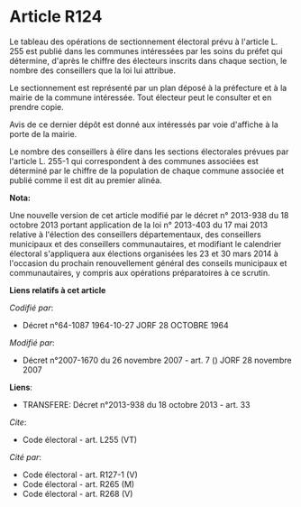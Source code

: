 # Article R124

Le tableau des opérations de sectionnement électoral prévu à l'article L. 255 est publié dans les communes intéressées par
les soins du préfet qui détermine, d'après le chiffre des électeurs inscrits dans chaque section, le nombre des conseillers
que la loi lui attribue. 

Le sectionnement est représenté par un plan déposé à la préfecture et à la mairie de la commune intéressée. Tout électeur
peut le consulter et en prendre copie. 

Avis de ce dernier dépôt est donné aux intéressés par voie d'affiche à la porte de la mairie. 

Le nombre des conseillers à élire dans les sections électorales prévues par l'article L. 255-1 qui correspondent à des
communes associées est déterminé par le chiffre de la population de chaque commune associée et publié comme il est dit au
premier alinéa.

**Nota:**

Une nouvelle version de cet article modifié par le décret n° 2013-938 du 18 octobre 2013 portant application de la loi n°
2013-403 du 17 mai 2013 relative à l'élection des conseillers départementaux, des conseillers municipaux et des conseillers
communautaires, et modifiant le calendrier électoral s'appliquera aux élections organisées les 23 et 30 mars 2014 à
l'occasion du prochain renouvellement général des conseils municipaux et communautaires, y compris aux opérations
préparatoires à ce scrutin.

**Liens relatifs à cet article**

_Codifié par_:

  - Décret n°64-1087 1964-10-27 JORF 28 OCTOBRE 1964

_Modifié par_:

  - Décret n°2007-1670 du 26 novembre 2007 - art. 7 () JORF 28 novembre 2007

**Liens**:

  - TRANSFERE: Décret n°2013-938 du 18 octobre 2013 - art. 33

_Cite_:

  - Code électoral - art. L255 (VT)

_Cité par_:

  - Code électoral - art. R127-1 (V)
  - Code électoral - art. R265 (M)
  - Code électoral - art. R268 (V)
